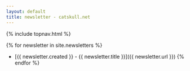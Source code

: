 ```yaml
---
layout: default
title: newsletter - catskull.net
---
```

{% include topnav.html %}

{% for newsletter in site.newsletters %}
- [{{ newsletter.created }} - {{ newsletter.title }}]({{ newsletter.url }})
{% endfor %}
